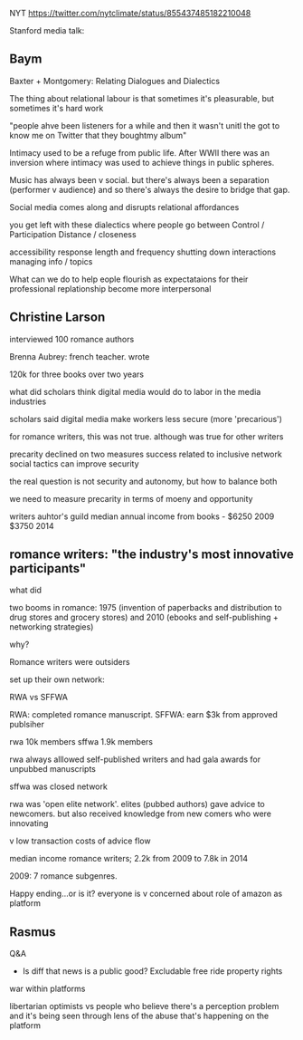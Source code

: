 NYT https://twitter.com/nytclimate/status/855437485182210048




Stanford media talk:

## Baym

Baxter + Montgomery: Relating Dialogues and Dialectics

The thing about relational labour is that sometimes it's pleasurable, but sometimes it's hard work

"people ahve been listeners for a while and then it wasn't unitl the got to know me on Twitter that they boughtmy album"

Intimacy used to be a refuge from public life. After WWII there was an inversion where intimacy was used to achieve things in public spheres.

Music has always been v social. but there's always been a separation (performer v audience) and so there's always the desire to bridge that gap.

Social media comes along and disrupts relational affordances

you get left with these dialectics where people go between Control / Participation
Distance / closeness

accessibility
response length and frequency
shutting down interactions
managing info / topics

 What can we do to help eople flourish as expectataions for their professional replationship become more interpersonal

## Christine Larson

interviewed 100 romance authors

Brenna Aubrey: french teacher. wrote 

120k for three books over two years

what did scholars think digital media would do to labor in the media industries

scholars said digital media make workers less secure (more 'precarious')

for romance writers, this was not true. although was true for other writers

precarity declined on two measures
success related to inclusive network
social tactics can improve security

the real question is not security and autonomy, but how to balance both

we need to measure precarity in terms of moeny and opportunity

writers auhtor's guild median annual income from books - $6250 2009 
$3750 2014

romance writers: "the industry's most innovative participants"
- 

what did 

two booms in romance: 1975 (invention of paperbacks and distribution to drug stores and grocery stores) and 2010 (ebooks and self-publishing + networking strategies)

why?

Romance writers were outsiders


set up their own network:

RWA vs SFFWA

RWA: completed romance manuscript. SFFWA: earn $3k from approved publsiher

rwa 10k members sffwa 1.9k members

rwa always alllowed self-published writers and had gala awards for unpubbed manuscripts

sffwa was closed network

rwa was 'open elite network'. elites (pubbed authors) gave advice to newcomers. but also received knowledge from new comers who were innovating

v low transaction costs of advice flow

median income romance writers; 2.2k from 2009 to 7.8k in 2014

2009: 7 romance subgenres. 

Happy ending...or is it? everyone is v concerned about role of amazon as platform

## Rasmus

Q&A
- Is diff that news is a public good? 
Excludable
free ride
property rights


war within platforms 

libertarian optimists
vs
people who believe there's a perception problem and it's being seen through lens of the abuse that's happening on the platform


